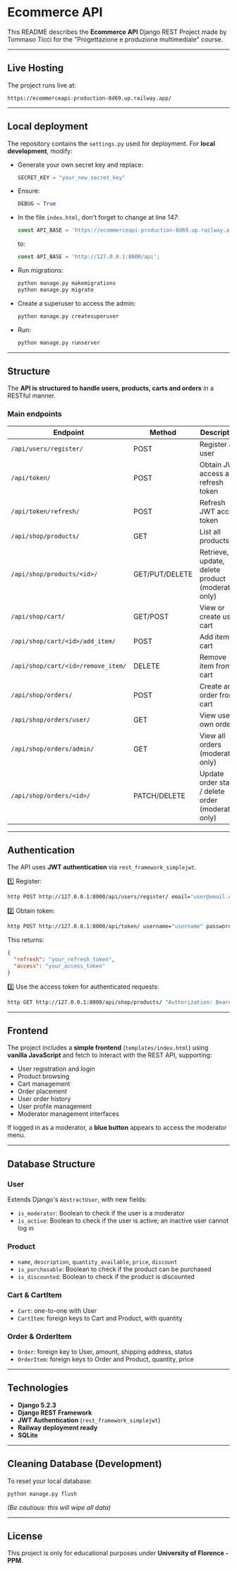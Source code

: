 # Ecommerce API

This README describes the **Ecommerce API** Django REST Project made by Tommaso Ticci for the "Progettazione e produzione multimediale" course.

---

## Live Hosting

The project runs live at:

```
https://ecommerceapi-production-8d69.up.railway.app/
```

---

## Local deployment

The repository contains the `settings.py` used for deployment. For **local development**, modify:

* Generate your own secret key and replace:

  ```python
  SECRET_KEY = "your_new_secret_key"
  ```
* Ensure:

  ```python
  DEBUG = True
  ```
  
* In the file `index.html`, don't forget to change at line 147:

    ```javascript
    const API_BASE = 'https://ecommerceapi-production-8d69.up.railway.app/api';
    ```
    
    to:
    
    ```javascript
    const API_BASE = 'http://127.0.0.1:8000/api';

* Run migrations:

  ```bash
  python manage.py makemigrations
  python manage.py migrate
  ```
* Create a superuser to access the admin:

  ```bash
  python manage.py createsuperuser
  ```
* Run:

  ```bash
  python manage.py runserver
  ```

---

## Structure

The **API is structured to handle users, products, carts and orders** in a RESTful manner.

### Main endpoints

| Endpoint                     | Method         | Description                                          |
|------------------------------| -------------- |------------------------------------------------------|
| `/api/users/register/`       | POST           | Register a user                                      |
| `/api/token/`                | POST           | Obtain JWT access and refresh token                  |
| `/api/token/refresh/`    | POST           | Refresh JWT access token                             |
| `/api/shop/products/`        | GET            | List all products                                    |
| `/api/shop/products/<id>/`   | GET/PUT/DELETE | Retrieve, update, delete product (moderators only)   |
| `/api/shop/cart/`            | GET/POST       | View or create user cart                             |
| `/api/shop/cart/<id>/add_item/` | POST           | Add item to cart                                     |
| `/api/shop/cart/<id>/remove_item/` | DELETE         | Remove item from cart                                |
| `/api/shop/orders/`          | POST           | Create an order from cart                            |
| `/api/shop/orders/user/`     | GET            | View user's own orders                               |
| `/api/shop/orders/admin/`    | GET            | View all orders (moderators only)                                     |
| `/api/shop/orders/<id>/`     | PATCH/DELETE   | Update order status / delete order (moderators only) |

---

## Authentication

The API uses **JWT authentication** via `rest_framework_simplejwt`.

1️⃣ Register:

```bash
http POST http://127.0.0.1:8000/api/users/register/ email="user@email.com" username="username" password="password" password2="password"
```

2️⃣ Obtain token:

```bash
http POST http://127.0.0.1:8000/api/token/ username="username" password="password"
```

This returns:

```json
{
  "refresh": "your_refresh_token",
  "access": "your_access_token"
}
```

3️⃣ Use the access token for authenticated requests:

```bash
http GET http://127.0.0.1:8000/api/shop/products/ "Authorization: Bearer YOUR_ACCESS_TOKEN"
```

---

## Frontend

The project includes a **simple frontend** (`templates/index.html`) using **vanilla JavaScript** and fetch to interact with the REST API, supporting:

* User registration and login
* Product browsing
* Cart management
* Order placement
* User order history
* User profile management
* Moderator management interfaces

If logged in as a moderator, a **blue button** appears to access the moderator menu.

---

## Database Structure

### User

Extends Django's `AbstractUser`, with new fields:
* `is_moderator`: Boolean to check if the user is a moderator
* `is_active`: Boolean to check if the user is active; an inactive user cannot log in

### Product

* `name`, `description`, `quantity_available`, `price`, `discount`
* `is_purchasable`: Boolean to check if the product can be purchased
* `is_discounted`: Boolean to check if the product is discounted

### Cart & CartItem

* `Cart`: one-to-one with User
* `CartItem`: foreign keys to Cart and Product, with quantity

### Order & OrderItem

* `Order`: foreign key to User, amount, shipping address, status
* `OrderItem`: foreign keys to Order and Product, quantity, price

---

## Technologies

* **Django 5.2.3**
* **Django REST Framework**
* **JWT Authentication** (`rest_framework_simplejwt`)
* **Railway deployment ready**
* **SQLite**

---

## Cleaning Database (Development)

To reset your local database:

```bash
python manage.py flush
```

*(Be cautious: this will wipe all data)*

---

## License

This project is only for educational purposes under **University of Florence - PPM**.
